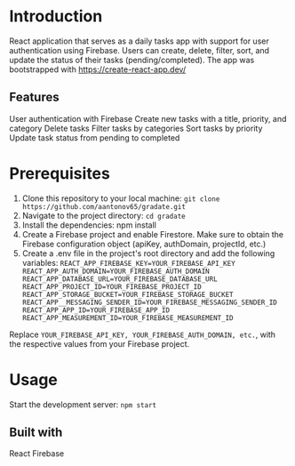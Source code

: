 # Introduction
React application that serves as a daily tasks app with support for user authentication using Firebase. Users can create, delete, filter, sort, and update the status of their tasks (pending/completed). The app was bootstrapped with https://create-react-app.dev/

## Features
User authentication with Firebase
Create new tasks with a title, priority, and category
Delete tasks
Filter tasks by categories
Sort tasks by priority
Update task status from pending to completed

# Prerequisites
1. Clone this repository to your local machine: ```git clone https://github.com/aantonov65/gradate.git```
2. Navigate to the project directory: ```cd gradate```
3. Install the dependencies: npm install
4. Create a Firebase project and enable Firestore. Make sure to obtain the Firebase configuration object (apiKey, authDomain, projectId, etc.)
5. Create a .env file in the project's root directory and add the following variables:                                   ```REACT_APP_FIREBASE_KEY=YOUR_FIREBASE_API_KEY
REACT_APP_AUTH_DOMAIN=YOUR_FIREBASE_AUTH_DOMAIN
REACT_APP_DATABASE_URL=YOUR_FIREBASE_DATABASE_URL
REACT_APP_PROJECT_ID=YOUR_FIREBASE_PROJECT_ID
REACT_APP_STORAGE_BUCKET=YOUR_FIREBASE_STORAGE_BUCKET
REACT_APP__MESSAGING_SENDER_ID=YOUR_FIREBASE_MESSAGING_SENDER_ID
REACT_APP_APP_ID=YOUR_FIREBASE_APP_ID
REACT_APP_MEASUREMENT_ID=YOUR_FIREBASE_MEASUREMENT_ID```

Replace ```YOUR_FIREBASE_API_KEY, YOUR_FIREBASE_AUTH_DOMAIN, etc.```, with the respective values from your Firebase project.

# Usage
Start the development server: ```npm start```

## Built with
React
Firebase



